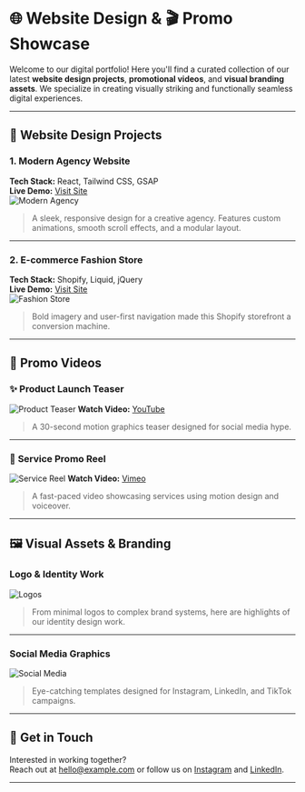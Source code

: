 # 🌐 Website Design & 🎬 Promo Showcase

Welcome to our digital portfolio! Here you'll find a curated collection of our latest **website design projects**, **promotional videos**, and **visual branding assets**. We specialize in creating visually striking and functionally seamless digital experiences.

---

## 📁 Website Design Projects

### 1. **Modern Agency Website**
**Tech Stack:** React, Tailwind CSS, GSAP  
**Live Demo:** [Visit Site](https://example.com)  
![Modern Agency](https://via.placeholder.com/1200x600.png?text=Modern+Agency+Website)

> A sleek, responsive design for a creative agency. Features custom animations, smooth scroll effects, and a modular layout.

---

### 2. **E-commerce Fashion Store**
**Tech Stack:** Shopify, Liquid, jQuery  
**Live Demo:** [Visit Site](https://example.com)  
![Fashion Store](https://via.placeholder.com/1200x600.png?text=Fashion+E-commerce+Website)

> Bold imagery and user-first navigation made this Shopify storefront a conversion machine.

---

## 🎥 Promo Videos

### ✨ **Product Launch Teaser**

![Product Teaser](https://via.placeholder.com/800x450.png?text=Product+Teaser)
**Watch Video:** [YouTube](https://youtube.com/example)

> A 30-second motion graphics teaser designed for social media hype.

---

### 🎯 **Service Promo Reel**

![Service Reel](https://via.placeholder.com/800x450.png?text=Service+Promo+Reel)
**Watch Video:** [Vimeo](https://vimeo.com/example)

> A fast-paced video showcasing services using motion design and voiceover.

---

## 🖼️ Visual Assets & Branding

### Logo & Identity Work
![Logos](https://via.placeholder.com/800x400.png?text=Branding+&+Logo+Showcase)

> From minimal logos to complex brand systems, here are highlights of our identity design work.

---

### Social Media Graphics
![Social Media](https://via.placeholder.com/800x400.png?text=Social+Media+Designs)

> Eye-catching templates designed for Instagram, LinkedIn, and TikTok campaigns.

---

## 📩 Get in Touch

Interested in working together?  
Reach out at [hello@example.com](mailto:hello@example.com) or follow us on [Instagram](https://instagram.com/example) and [LinkedIn](https://linkedin.com/in/example).

---
